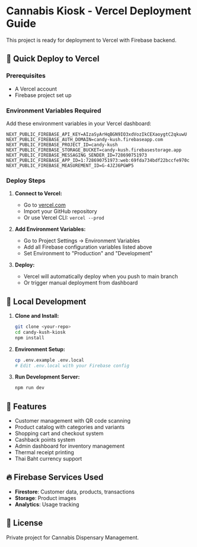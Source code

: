 # Cannabis Kiosk - Vercel Deployment Guide

This project is ready for deployment to Vercel with Firebase backend.

## 🚀 Quick Deploy to Vercel

### Prerequisites

- A Vercel account
- Firebase project set up

### Environment Variables Required

Add these environment variables in your Vercel dashboard:

```
NEXT_PUBLIC_FIREBASE_API_KEY=AIzaSyArHqBGN9IO3xdVozIkCEXaoygtC2qkuwU
NEXT_PUBLIC_FIREBASE_AUTH_DOMAIN=candy-kush.firebaseapp.com
NEXT_PUBLIC_FIREBASE_PROJECT_ID=candy-kush
NEXT_PUBLIC_FIREBASE_STORAGE_BUCKET=candy-kush.firebasestorage.app
NEXT_PUBLIC_FIREBASE_MESSAGING_SENDER_ID=728690751973
NEXT_PUBLIC_FIREBASE_APP_ID=1:728690751973:web:69fda734bdf22bccfe970c
NEXT_PUBLIC_FIREBASE_MEASUREMENT_ID=G-4JZJ6PGWP5
```

### Deploy Steps

1. **Connect to Vercel:**

   - Go to [vercel.com](https://vercel.com)
   - Import your GitHub repository
   - Or use Vercel CLI: `vercel --prod`

2. **Add Environment Variables:**

   - Go to Project Settings → Environment Variables
   - Add all Firebase configuration variables listed above
   - Set Environment to "Production" and "Development"

3. **Deploy:**
   - Vercel will automatically deploy when you push to main branch
   - Or trigger manual deployment from dashboard

## 🔧 Local Development

1. **Clone and Install:**

   ```bash
   git clone <your-repo>
   cd candy-kush-kiosk
   npm install
   ```

2. **Environment Setup:**

   ```bash
   cp .env.example .env.local
   # Edit .env.local with your Firebase config
   ```

3. **Run Development Server:**
   ```bash
   npm run dev
   ```

## 📱 Features

- Customer management with QR code scanning
- Product catalog with categories and variants
- Shopping cart and checkout system
- Cashback points system
- Admin dashboard for inventory management
- Thermal receipt printing
- Thai Baht currency support

## 🔥 Firebase Services Used

- **Firestore**: Customer data, products, transactions
- **Storage**: Product images
- **Analytics**: Usage tracking

## 📄 License

Private project for Cannabis Dispensary Management.
